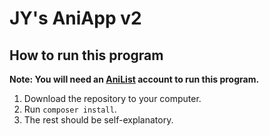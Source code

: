 # JY's AniApp v2
## How to run this program
**Note: You will need an [AniList](https://anilist.co) account to run this program.**
1. Download the repository to your computer.
2. Run `composer install`.
3. The rest should be self-explanatory.

